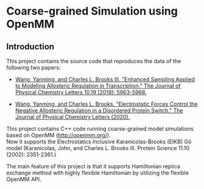 # Coarse-grained Simulation using OpenMM
## Introduction 

This project contains the source code that reproduces the data of the following two papers: 

- [Wang, Yanming, and Charles L. Brooks III. "Enhanced Sampling Applied to Modeling Allosteric Regulation in Transcription." The Journal of Physical Chemistry Letters 10.19 (2019): 5963-5968.](https://doi.org/10.1021/acs.jpclett.9b03618)

- [Wang, Yanming, and Charles L. Brooks. "Electrostatic Forces Control the Negative Allosteric Regulation in a Disordered Protein Switch." The Journal of Physical Chemistry Letters (2020).](https://doi.org/10.1021/acs.jpclett.9b02226)

This project contains C++ code running coarse-grained model simulations based on OpenMM (http://openmm.org/). <br>
Now it supports the Electrostatics Inclusive Karanicolas-Brooks (EIKB) Gō model (Karanicolas, John, and Charles L. Brooks III. Protein Science 11.10 (2002): 2351-2361.) <br>

The main feature of this project is that it supports Hamiltonian replica exchange method with highly flexible Hamiltonian by utilizing the flexible OpenMM API.
